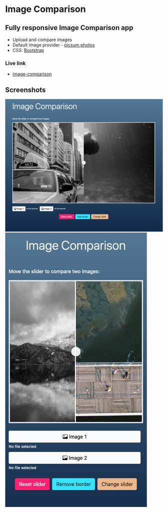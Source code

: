 # Image Comparison
## Fully responsive Image Comparison app

- Upload and compare images
- Default image provider - [picsum photos](https://picsum.photos/)
- CSS: [Bootstrap](https://getbootstrap.com/)

### Live link
- [image-comparison](https://davidtrikic.github.io/image-comparison/)

## Screenshots

![Screenshot_1](screenshots/screenshot_1.png)
![Screenshot_2](screenshots/screenshot_2.png)



